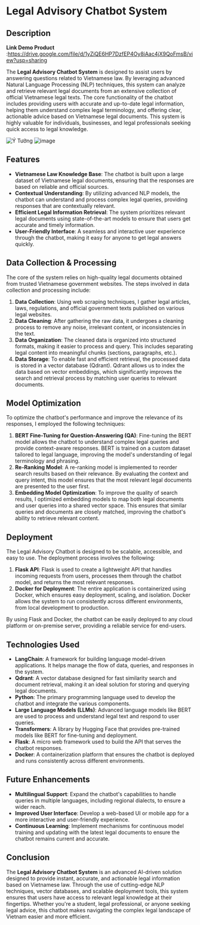# Legal Advisory Chatbot System

## Description 

**Link Demo Product** :https://drive.google.com/file/d/1yZiQE6HP7DzfEP4Oy8iAac4jX9QoFmsB/view?usp=sharing

The **Legal Advisory Chatbot System** is designed to assist users by answering questions related to Vietnamese law. By leveraging advanced Natural Language Processing (NLP) techniques, this system can analyze and retrieve relevant legal documents from an extensive collection of official Vietnamese legal texts. The core functionality of the chatbot includes providing users with accurate and up-to-date legal information, helping them understand complex legal terminology, and offering clear, actionable advice based on Vietnamese legal documents. This system is highly valuable for individuals, businesses, and legal professionals seeking quick access to legal knowledge.

![Ý Tưởng](https://github.com/user-attachments/assets/874bc33a-f23b-40e0-9a89-744df50e31cd)
![image](https://github.com/user-attachments/assets/93363d36-e50b-4d08-8f44-e8eaf3b47af8)


## Features

- **Vietnamese Law Knowledge Base**: The chatbot is built upon a large dataset of Vietnamese legal documents, ensuring that the responses are based on reliable and official sources.
- **Contextual Understanding**: By utilizing advanced NLP models, the chatbot can understand and process complex legal queries, providing responses that are contextually relevant.
- **Efficient Legal Information Retrieval**: The system prioritizes relevant legal documents using state-of-the-art models to ensure that users get accurate and timely information.
- **User-Friendly Interface**: A seamless and interactive user experience through the chatbot, making it easy for anyone to get legal answers quickly.

## Data Collection & Processing

The core of the system relies on high-quality legal documents obtained from trusted Vietnamese government websites. The steps involved in data collection and processing include:

1. **Data Collection**: Using web scraping techniques, I gather legal articles, laws, regulations, and official government texts published on various legal websites.
2. **Data Cleaning**: After gathering the raw data, it undergoes a cleaning process to remove any noise, irrelevant content, or inconsistencies in the text.
3. **Data Organization**: The cleaned data is organized into structured formats, making it easier to process and query. This includes separating legal content into meaningful chunks (sections, paragraphs, etc.).
4. **Data Storage**: To enable fast and efficient retrieval, the processed data is stored in a vector database (Qdrant). Qdrant allows us to index the data based on vector embeddings, which significantly improves the search and retrieval process by matching user queries to relevant documents.

## Model Optimization

To optimize the chatbot's performance and improve the relevance of its responses, I employed the following techniques:

1. **BERT Fine-Tuning for Question-Answering (QA)**: Fine-tuning the BERT model allows the chatbot to understand complex legal queries and provide context-aware responses. BERT is trained on a custom dataset tailored to legal language, improving the model's understanding of legal terminology and phrasing.
2. **Re-Ranking Model**: A re-ranking model is implemented to reorder search results based on their relevance. By evaluating the context and query intent, this model ensures that the most relevant legal documents are presented to the user first.
3. **Embedding Model Optimization**: To improve the quality of search results, I optimized embedding models to map both legal documents and user queries into a shared vector space. This ensures that similar queries and documents are closely matched, improving the chatbot's ability to retrieve relevant content.

## Deployment

The Legal Advisory Chatbot is designed to be scalable, accessible, and easy to use. The deployment process involves the following:

1. **Flask API**: Flask is used to create a lightweight API that handles incoming requests from users, processes them through the chatbot model, and returns the most relevant responses.
2. **Docker for Deployment**: The entire application is containerized using Docker, which ensures easy deployment, scaling, and isolation. Docker allows the system to run consistently across different environments, from local development to production.

By using Flask and Docker, the chatbot can be easily deployed to any cloud platform or on-premise server, providing a reliable service for end-users.

## Technologies Used

- **LangChain**: A framework for building language model-driven applications. It helps manage the flow of data, queries, and responses in the system.
- **Qdrant**: A vector database designed for fast similarity search and document retrieval, making it an ideal solution for storing and querying legal documents.
- **Python**: The primary programming language used to develop the chatbot and integrate the various components.
- **Large Language Models (LLMs)**: Advanced language models like BERT are used to process and understand legal text and respond to user queries.
- **Transformers**: A library by Hugging Face that provides pre-trained models like BERT for fine-tuning and deployment.
- **Flask**: A micro web framework used to build the API that serves the chatbot responses.
- **Docker**: A containerization platform that ensures the chatbot is deployed and runs consistently across different environments.

## Future Enhancements

- **Multilingual Support**: Expand the chatbot's capabilities to handle queries in multiple languages, including regional dialects, to ensure a wider reach.
- **Improved User Interface**: Develop a web-based UI or mobile app for a more interactive and user-friendly experience.
- **Continuous Learning**: Implement mechanisms for continuous model training and updating with the latest legal documents to ensure the chatbot remains current and accurate.

## Conclusion

The **Legal Advisory Chatbot System** is an advanced AI-driven solution designed to provide instant, accurate, and actionable legal information based on Vietnamese law. Through the use of cutting-edge NLP techniques, vector databases, and scalable deployment tools, this system ensures that users have access to relevant legal knowledge at their fingertips. Whether you're a student, legal professional, or anyone seeking legal advice, this chatbot makes navigating the complex legal landscape of Vietnam easier and more efficient.

